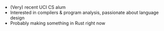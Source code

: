 * (Very) recent UCI CS alum
* Interested in compilers & program analysis, passionate about language design
* Probably making something in Rust right now
